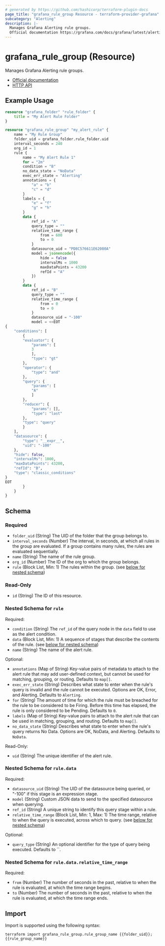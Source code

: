 ```yaml
---
# generated by https://github.com/hashicorp/terraform-plugin-docs
page_title: "grafana_rule_group Resource - terraform-provider-grafana"
subcategory: "Alerting"
description: |-
  Manages Grafana Alerting rule groups.
  Official documentation https://grafana.com/docs/grafana/latest/alerting/alerting-rulesHTTP API https://grafana.com/docs/grafana/latest/developers/http_api/alerting_provisioning/#alert-rules
---
```


# grafana_rule_group (Resource)

Manages Grafana Alerting rule groups.

* [Official documentation](https://grafana.com/docs/grafana/latest/alerting/alerting-rules)
* [HTTP API](https://grafana.com/docs/grafana/latest/developers/http_api/alerting_provisioning/#alert-rules)

## Example Usage

```terraform
resource "grafana_folder" "rule_folder" {
    title = "My Alert Rule Folder"
}

resource "grafana_rule_group" "my_alert_rule" {
    name = "My Rule Group"
    folder_uid = grafana_folder.rule_folder.uid
    interval_seconds = 240
    org_id = 1
    rule {
        name = "My Alert Rule 1"
        for = "2m"
        condition = "B"
        no_data_state = "NoData"
        exec_err_state = "Alerting"
        annotations = {
            "a" = "b"
            "c" = "d"
        }
        labels = {
            "e" = "f"
            "g" = "h"
        }
        data {
            ref_id = "A"
            query_type = ""
            relative_time_range {
                from = 600
                to = 0
            }
            datasource_uid = "PD8C576611E62080A"
            model = jsonencode({
                hide = false
                intervalMs = 1000
                maxDataPoints = 43200
                refId = "A"
            })
        }
        data {
            ref_id = "B"
            query_type = ""
            relative_time_range {
                from = 0
                to = 0
            }
            datasource_uid = "-100"
            model = <<EOT
{
    "conditions": [
        {
        "evaluator": {
            "params": [
            3
            ],
            "type": "gt"
        },
        "operator": {
            "type": "and"
        },
        "query": {
            "params": [
            "A"
            ]
        },
        "reducer": {
            "params": [],
            "type": "last"
        },
        "type": "query"
        }
    ],
    "datasource": {
        "type": "__expr__",
        "uid": "-100"
    },
    "hide": false,
    "intervalMs": 1000,
    "maxDataPoints": 43200,
    "refId": "B",
    "type": "classic_conditions"
}
EOT
        }
    }
}
```

<!-- schema generated by tfplugindocs -->
## Schema

### Required

- `folder_uid` (String) The UID of the folder that the group belongs to.
- `interval_seconds` (Number) The interval, in seconds, at which all rules in the group are evaluated. If a group contains many rules, the rules are evaluated sequentially.
- `name` (String) The name of the rule group.
- `org_id` (Number) The ID of the org to which the group belongs.
- `rule` (Block List, Min: 1) The rules within the group. (see [below for nested schema](#nestedblock--rule))

### Read-Only

- `id` (String) The ID of this resource.

<a id="nestedblock--rule"></a>
### Nested Schema for `rule`

Required:

- `condition` (String) The `ref_id` of the query node in the `data` field to use as the alert condition.
- `data` (Block List, Min: 1) A sequence of stages that describe the contents of the rule. (see [below for nested schema](#nestedblock--rule--data))
- `name` (String) The name of the alert rule.

Optional:

- `annotations` (Map of String) Key-value pairs of metadata to attach to the alert rule that may add user-defined context, but cannot be used for matching, grouping, or routing. Defaults to `map[]`.
- `exec_err_state` (String) Describes what state to enter when the rule's query is invalid and the rule cannot be executed. Options are OK, Error, and Alerting. Defaults to `Alerting`.
- `for` (String) The amount of time for which the rule must be breached for the rule to be considered to be Firing. Before this time has elapsed, the rule is only considered to be Pending. Defaults to `0`.
- `labels` (Map of String) Key-value pairs to attach to the alert rule that can be used in matching, grouping, and routing. Defaults to `map[]`.
- `no_data_state` (String) Describes what state to enter when the rule's query returns No Data. Options are OK, NoData, and Alerting. Defaults to `NoData`.

Read-Only:

- `uid` (String) The unique identifier of the alert rule.

<a id="nestedblock--rule--data"></a>
### Nested Schema for `rule.data`

Required:

- `datasource_uid` (String) The UID of the datasource being queried, or "-100" if this stage is an expression stage.
- `model` (String) Custom JSON data to send to the specified datasource when querying.
- `ref_id` (String) A unique string to identify this query stage within a rule.
- `relative_time_range` (Block List, Min: 1, Max: 1) The time range, relative to when the query is executed, across which to query. (see [below for nested schema](#nestedblock--rule--data--relative_time_range))

Optional:

- `query_type` (String) An optional identifier for the type of query being executed. Defaults to ``.

<a id="nestedblock--rule--data--relative_time_range"></a>
### Nested Schema for `rule.data.relative_time_range`

Required:

- `from` (Number) The number of seconds in the past, relative to when the rule is evaluated, at which the time range begins.
- `to` (Number) The number of seconds in the past, relative to when the rule is evaluated, at which the time range ends.

## Import

Import is supported using the following syntax:

```shell
terraform import grafana_rule_group.rule_group_name {{folder_uid}};{{rule_group_name}}
```
